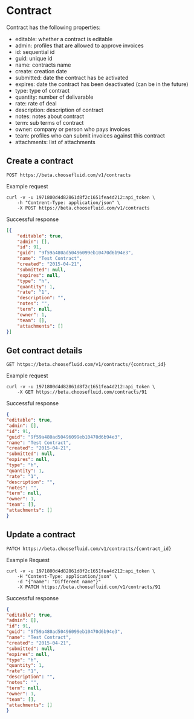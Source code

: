 # Contract

Contract has the following properties:

- editable: whether a contract is editable
- admin: profiles that are allowed to approve invoices
- id: sequential id
- guid: unique id
- name: contracts name
- create: creation date
- submitted: date the contract has be activated
- expires: date the contract has been deactivated (can be in the future)
- type: type of contract
- quantity: number of delivarable
- rate: rate of deal
- description: description of contract
- notes: notes about contract
- term: sub terms of contract
- owner: company or person who pays invoices
- team: profiles who can submit invoices against this contract
- attachments: list of attachments

## Create a contract

`POST https://beta.choosefluid.com/v1/contracts`

Example request

```shell
curl -v -u 1971800d4d82861d8f2c1651fea4d212:api_token \
	-h "Contrent-Type: application/json" \
	-X POST https://beta.choosefluid.com/v1/contracts
```

Successful response
```json
[{
    "editable": true, 
    "admin": [], 
    "id": 91, 
    "guid": "9f59a480ad50496099eb10470d6b94e3", 
    "name": "Test Contract", 
    "created": "2015-04-21", 
    "submitted": null, 
    "expires": null, 
    "type": "h", 
    "quantity": 1, 
    "rate": "1", 
    "description": "", 
    "notes": "", 
    "term": null, 
    "owner": 1, 
    "team": [], 
    "attachments": []
}]
```

## Get contract details

`GET https://beta.choosefluid.com/v1/contracts/{contract_id}`

Example request

```shell
curl -v -u 1971800d4d82861d8f2c1651fea4d212:api_token \
	-X GET https://beta.choosefluid.com/contracts/91
```

Successful response

```json
{
"editable": true, 
"admin": [], 
"id": 91, 
"guid": "9f59a480ad50496099eb10470d6b94e3", 
"name": "Test Contract", 
"created": "2015-04-21", 
"submitted": null, 
"expires": null, 
"type": "h", 
"quantity": 1, 
"rate": "1", 
"description": "", 
"notes": "", 
"term": null, 
"owner": 1, 
"team": [], 
"attachments": []
}
```

## Update a contract

`PATCH https://beta.choosefluid.com/v1/contracts/{contract_id}`

Example Request

```shell
curl -v -u 1971800d4d82861d8f2c1651fea4d212:api_token \
	-H "Content-Type: application/json" \
	-d "{"name": "Different name"}"
	-X PATCH https://beta.choosefluid.com/v1/contracts/91
```

Successful response

```json
{
"editable": true, 
"admin": [], 
"id": 91, 
"guid": "9f59a480ad50496099eb10470d6b94e3", 
"name": "Test Contract", 
"created": "2015-04-21", 
"submitted": null, 
"expires": null, 
"type": "h", 
"quantity": 1, 
"rate": "1", 
"description": "", 
"notes": "", 
"term": null, 
"owner": 1, 
"team": [], 
"attachments": []
}
```

